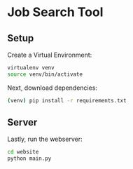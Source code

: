 # Job Search Tool

## Setup

Create a Virtual Environment:

```bash
virtualenv venv
source venv/bin/activate
```

Next, download dependencies:

```bash
(venv) pip install -r requirements.txt
```

## Server

Lastly, run the webserver:

```bash
cd website
python main.py
```


